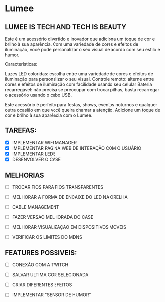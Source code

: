 # Lumee
## LUMEE IS TECH AND TECH IS BEAUTY

Este é um acessório divertido e inovador que adiciona um toque de cor e brilho à sua aparência. Com uma variedade de cores e efeitos de iluminação, você pode personalizar o seu visual de acordo com seu estilo e humor.

Características:

Luzes LED coloridas: escolha entre uma variedade de cores e efeitos de iluminação para personalizar o seu visual.
Controle remoto: alterne entre cores e efeitos de iluminação com facilidade usando seu celular
Bateria recarregável: não precisa se preocupar com trocar pilhas, basta recarregar o acessório usando o cabo USB.

Este acessório é perfeito para festas, shows, eventos noturnos e qualquer outra ocasião em que você queira chamar a atenção. Adicione um toque de cor e brilho à sua aparência com o Lumee.



## TAREFAS:
- [X] IMPLEMENTAR WIFI MANAGER
- [X] IMPLEMENTAR PAGINA WEB DE INTERAÇÃO COM O USUÁRIO
- [X] IMPLEMENTAR LEDS
- [X] DESENVOLVER O CASE

## MELHORIAS
- [ ] TROCAR FIOS PARA FIOS TRANSPARENTES
- [ ] MELHORAR A FORMA DE ENCAIXE DO LED NA ORELHA
- [ ] CABLE MANAGEMENT
- [ ] FAZER VERSAO MELHORADA DO CASE
- [ ] MELHORAR VISUALIZAÇAO EM DISPOSITIVOS MOVEIS
- [ ] VERIFICAR OS LIMITES DO MDNS


## FEATURES POSSIVEIS:
- [ ] CONEXÃO COM A TWITCH
- [ ] SALVAR ULTIMA COR SELECIONADA
- [ ] CRIAR DIFERENTES EFEITOS
- [ ] IMPLEMENTAR "SENSOR DE HUMOR"





